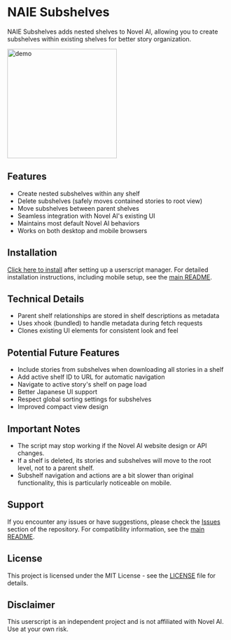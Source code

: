 # NAIE Subshelves

NAIE Subshelves adds nested shelves to Novel AI, allowing you to create subshelves within existing shelves for better story organization.

<img src="../images/demo.gif" alt="demo" height="250">

## Features

-   Create nested subshelves within any shelf
-   Delete subshelves (safely moves contained stories to root view)
-   Move subshelves between parent shelves
-   Seamless integration with Novel AI's existing UI
-   Maintains most default Novel AI behaviors
-   Works on both desktop and mobile browsers

## Installation

[Click here to install](https://github.com/Nystik-gh/Novel-AI-Enhancements/raw/main/subshelves/dist/naie-subshelves.user.js) after setting up a userscript manager. For detailed installation instructions, including mobile setup, see the [main README](../README.md#how-to-install).

## Technical Details

-   Parent shelf relationships are stored in shelf descriptions as metadata
-   Uses xhook (bundled) to handle metadata during fetch requests
-   Clones existing UI elements for consistent look and feel

## Potential Future Features

-   Include stories from subshelves when downloading all stories in a shelf
-   Add active shelf ID to URL for automatic navigation
-   Navigate to active story's shelf on page load
-   Better Japanese UI support
-   Respect global sorting settings for subshelves
-   Improved compact view design

## Important Notes

-   The script may stop working if the Novel AI website design or API changes.
-   If a shelf is deleted, its stories and subshelves will move to the root level, not to a parent shelf.
-   Subshelf navigation and actions are a bit slower than original functionality, this is particularly noticeable on mobile.

## Support

If you encounter any issues or have suggestions, please check the [Issues](https://github.com/Nystik-gh/Novel-AI-Enhancements/issues) section of the repository. For compatibility information, see the [main README](../README.md#compatibility).

## License

This project is licensed under the MIT License - see the [LICENSE](../LICENSE) file for details.

## Disclaimer

This userscript is an independent project and is not affiliated with Novel AI. Use at your own risk.
